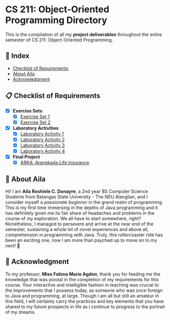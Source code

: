 # CS 211: Object-Oriented Programming Directory
This is the compilation of all my **project deliverables** throughout the entire semester of CS 211: Object-Oriented Programming.

## :ledger: Index

- [Checklist of Requirements](#clipboard-checklist-of-requirements)
- [About Aila](#cherries-about-aila)
- [Acknowledgment](#star2-acknowledgment)

## :clipboard: Checklist of Requirements

- [x] **Exercise Sets**
    - [x] [Exercise Set 1](https://github.com/ailadonayre/DonayreAilaRoshieleCS2101_OOPactivities/tree/main/Exercise%20Sets/Exercise%20Set%201)
    - [x] [Exercise Set 2](https://github.com/ailadonayre/DonayreAilaRoshieleCS2101_OOPactivities/tree/main/Exercise%20Sets/Exercise%20Set%202)
- [x] **Laboratory Activities**
    - [x] [Laboratory Activity 1](https://github.com/ailadonayre/DonayreAilaRoshieleCS2101_OOPactivities/tree/main/Laboratory%20Activities/Laboratory%20Activity%201%20-%2002-09-2024)
    - [x] [Laboratory Activity 2](https://github.com/ailadonayre/DonayreAilaRoshieleCS2101_OOPactivities/tree/main/Laboratory%20Activities/Laboratory%20Activity%202%20-%2009-10-2024)
    - [x] [Laboratory Activity 3](https://github.com/ailadonayre/DonayreAilaRoshieleCS2101_OOPactivities/tree/main/Laboratory%20Activities/Laboratory%20Activity%203%20-%2018-11-2024)
    - [x] [Laboratory Activity 4](https://github.com/ailadonayre/DonayreAilaRoshieleCS2101_OOPactivities/tree/main/Laboratory%20Activities/Laboratory%20Activity%204%20-%2025-11-2024/Shapes)
- [x] **Final Project**
    - [x] [ARKA: Arangkada Life Insurance](https://github.com/ailadonayre/ARKA-Life-Insurance)
     
## :cherries: About Aila
Hi! I am **Aila Roshiele C. Donayre**, a 2nd year BS Computer Science Students from Batangas State University - The NEU Alangilan, and I consider myself a *passionate beginner* in the grand realm of programming. This is my first time immersing in the depths of Java programming and it has definitely given me its fair share of headaches and problems in the course of my exploration. We all have to start somewhere, right? Nonetheless, I managed to persevere and arrive at the near end of the semester, sustaining a whole lot of novel experiences and above all, comprehension in programming with Java. Truly, this rollercoaster ride has been an exciting one, now I am more than psyched up to move on to my next! 🎢

## :star2: Acknowledgment
To my professor, **Miss Fatima Marie Agdon**, thank you for feeding me the knowledge that was pivotal in the completion of my requirements for this course. Your interactive and intelligible fashion in teaching was crucial to the improvements that I possess today, as someone who was once foreign to Java and programming, at large. Though I am all but still an amateur in this field, I will certainly carry the practices and key elements that you have shared to my future prospects in life as I continue to progress to the portrait of my dreams.
